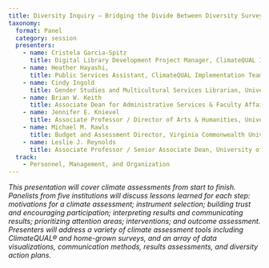 ```yaml
---
title: Diversity Inquiry – Bridging the Divide Between Diversity Survey Results and Actionable Understanding
taxonomy:
  format: Panel
  category: session
  presenters:
    - name: Cristela Garcia-Spitz
      title: Digital Library Development Project Manager, ClimateQUAL Implementation Team Co-Chair, UC San Diego Library
    - name: Heather Hayashi,
      title: Public Services Assistant, ClimateQUAL Implementation Team Member, UC San Diego Library
    - name: Cindy Ingold
      title: Gender Studies and Multicultural Services Librarian, University of Illinois, Urbana-Champaign
    - name: Brian W. Keith
      title: Associate Dean for Administrative Services & Faculty Affairs George A. Smathers Libraries, University of Florida
    - name: Jennifer E. Knievel
      title: Associate Professor / Director of Arts & Humanities, University of Colorado Boulder Libraries
    - name: Michael M. Rawls
      title: Budget and Assessment Director, Virginia Commonwealth University Libraries
    - name: Leslie J. Reynolds
      title: Associate Professor / Senior Associate Dean, University of Colorado Boulder Libraries
  track:
    - Personnel, Management, and Organization
---
```

_This presentation will cover climate assessments from start to finish. Panelists from five institutions will discuss lessons learned for each step: motivations for a climate assessment; instrument selection; building trust and encouraging participation; interpreting results and communicating results; prioritizing attention areas; interventions; and outcome assessment. Presenters will address a variety of climate assessment tools including ClimateQUAL® and home-grown surveys, and an array of data visualizations, communication methods, results assessments, and diversity action plans._
